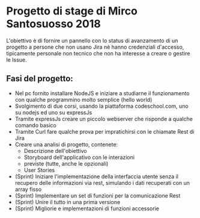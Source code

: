 # Progetto di stage di Mirco Santosuosso 2018
L'obiettivo è di fornire un pannello con lo status di avanzamento di
un progetto a persone che non usano Jira nè hanno credenziali
d'accesso, tipicamente personale non tecnico che non ha interesse
a creare o gestire le Issue.

## Fasi del progetto:
- Nel pc fornito installare NodeJS e iniziare a studiarne il funzionamento con qualche programmino molto semplice (hello world)
- Svolgimento di due corsi, usando la piattaforma codeschool.com, uno su nodejs ed uno su expressJs
- Tramite expressJs creare un piccolo webserver che risponde a qualche comando basico
- Tramite Curl fare qualche prova per impratichirsi con le chiamate Rest di Jira
- Creare una analisi di progetto, contenete:
  - Descrizione dell'obiettivo
  - Storyboard dell'applicativo con le interazioni
  - previste (tutte, anche le opzionali)
  - User Stories
- (Sprint) Iniziare l'implementazione della interfaccia utente senza il recupero delle informazioni via rest, simulando i dati recuperati con un array fisso
- (Sprint) Implementare un set di funzioni per la comunicazione Rest
- (Sprint) Unire il tutto in una prima versione
- (Sprint) Migliorie e implementazioni di funzioni accessorie
